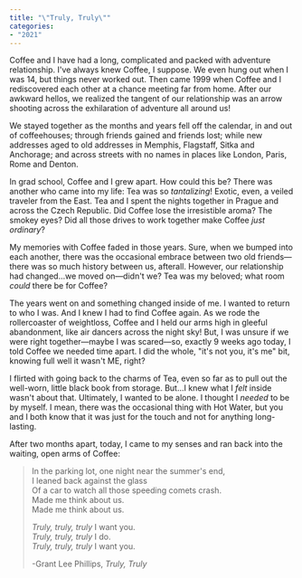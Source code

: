 ```yaml
---
title: "\"Truly, Truly\"" 
categories:
- "2021"
---
```


Coffee and I have had a long, complicated and packed with adventure relationship.  I've always knew Coffee, I suppose.  We even hung out when I was 14, but things never worked out.  Then came 1999 when Coffee and I rediscovered each other at a chance meeting far from home. After our awkward hellos, we realized the tangent of our relationship was an arrow shooting across the exhilaration of adventure all around us! 

We stayed together as the months and years fell off the calendar, in and out of coffeehouses; through friends gained and friends lost; while new addresses aged to old addresses in Memphis, Flagstaff, Sitka and Anchorage; and across streets with no names in places like London, Paris, Rome and Denton.

In grad school, Coffee and I grew apart.  How could this be?  There was another who came into my life: Tea was so *tantalizing*! Exotic, even, a veiled traveler from the East.  Tea and I spent the nights together in Prague and across the Czech Republic. Did Coffee lose the irresistible aroma? The smokey eyes?  Did all those drives to work together make Coffee *just ordinary*? 

My memories with Coffee faded in those years.  Sure, when we bumped into each another, there was the occasional embrace between two old friends—there was so much history between us, afterall. However, our relationship had changed...we moved on—didn't we?  Tea was my beloved; what room *could* there be for Coffee?  

The years went on and something changed inside of me.  I wanted to return to who I was.  And I knew I had to find Coffee again.  As we rode the rollercoaster of weightloss, Coffee and I held our arms high in gleeful abandonment, like air dancers across the night sky!  But, I was unsure if we were right together—maybe I was scared—so, exactly 9 weeks ago today, I told Coffee we needed time apart.  I did the whole, "it's not you, it's me" bit, knowing full well it wasn't ME, right? 

I flirted with going back to the charms of Tea, even so far as to pull out the well-worn, little black book from storage. But...I knew what I *felt* inside wasn't about that.  Ultimately, I wanted to be alone. I thought I *needed* to be by myself.  I mean, there was the occasional thing with Hot Water, but you and I both know that it was just for the touch and not for anything long-lasting.

After two months apart, today, I came to my senses and ran back into the waiting, open arms of Coffee: 

> In the parking lot, one night near the summer's end,    
> I leaned back against the glass    
> Of a car to watch all those speeding comets crash.    
> Made me think about us.    
> Made me think about us.    
>    
> *Truly, truly, truly* I want you.    
> *Truly, truly, truly* I do.    
> *Truly, truly, truly* I want you.    
>    
> -Grant Lee Phillips, *Truly, Truly*    


